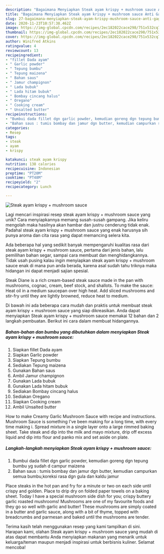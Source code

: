 ```yaml
---
description: "Bagaimana Menyiapkan Steak ayam krispy + mushroom sauce Anti Gagal"
title: "Bagaimana Menyiapkan Steak ayam krispy + mushroom sauce Anti Gagal"
slug: 27-bagaimana-menyiapkan-steak-ayam-krispy-mushroom-sauce-anti-gagal
date: 2020-11-23T10:57:38.462Z
image: https://img-global.cpcdn.com/recipes/2ec182022cace298/751x532cq70/steak-ayam-krispy-mushroom-sauce-foto-resep-utama.jpg
thumbnail: https://img-global.cpcdn.com/recipes/2ec182022cace298/751x532cq70/steak-ayam-krispy-mushroom-sauce-foto-resep-utama.jpg
cover: https://img-global.cpcdn.com/recipes/2ec182022cace298/751x532cq70/steak-ayam-krispy-mushroom-sauce-foto-resep-utama.jpg
author: Winifred Atkins
ratingvalue: 4
reviewcount: 13
recipeingredient:
- "fillet Dada ayam"
- " Garlic powder"
- " Tepung bumbu"
- " Tepung maizena"
- " Bahan saus"
- " Jamur champignon"
- " Lada bubuk"
- " Lada hitam bubuk"
- " Bombay cincang halus"
- " Oregano"
- " Cooking cream"
- " Unsalted butter"
recipeinstructions:
- "Bumbui dada fillet dgn garlic powder, kemudian goreng dgn tepung bumbu yg sudah d campur maizena"
- "Bahan saus : tumis bombay dan jamur dgn butter, kemudian campurkan semua bumbu,koreksi rasa dgn gula dan kaldu jamur"
categories:
- Resep
tags:
- steak
- ayam
- krispy

katakunci: steak ayam krispy 
nutrition: 138 calories
recipecuisine: Indonesian
preptime: "PT20M"
cooktime: "PT48M"
recipeyield: "2"
recipecategory: Lunch

---
```



![Steak ayam krispy + mushroom sauce](https://img-global.cpcdn.com/recipes/2ec182022cace298/751x532cq70/steak-ayam-krispy-mushroom-sauce-foto-resep-utama.jpg)

Lagi mencari inspirasi resep steak ayam krispy + mushroom sauce yang unik? Cara menyiapkannya memang susah-susah gampang. Jika keliru mengolah maka hasilnya akan hambar dan justru cenderung tidak enak. Padahal steak ayam krispy + mushroom sauce yang enak harusnya sih punya aroma dan cita rasa yang dapat memancing selera kita.

Ada beberapa hal yang sedikit banyak mempengaruhi kualitas rasa dari steak ayam krispy + mushroom sauce, pertama dari jenis bahan, lalu pemilihan bahan segar, sampai cara membuat dan menghidangkannya. Tidak usah pusing kalau ingin menyiapkan steak ayam krispy + mushroom sauce enak di mana pun anda berada, karena asal sudah tahu triknya maka hidangan ini dapat menjadi sajian spesial.

Steak Diane is a rich cream-based steak sauce made in the pan with mushrooms, cognac, cream, beef stock, and shallots. To make the sauce: Heat oil in a medium saucepan over high heat. Add sliced mushrooms and stir-fry until they are lightly browned, reduce heat to medium.


Di bawah ini ada beberapa cara mudah dan praktis untuk membuat steak ayam krispy + mushroom sauce yang siap dikreasikan. Anda dapat menyiapkan Steak ayam krispy + mushroom sauce memakai 12 bahan dan 2 langkah pembuatan. Berikut ini cara dalam membuat hidangannya.

<!--inarticleads1-->

##### Bahan-bahan dan bumbu yang dibutuhkan dalam menyiapkan Steak ayam krispy + mushroom sauce:

1. Siapkan fillet Dada ayam
1. Siapkan  Garlic powder
1. Siapkan  Tepung bumbu
1. Sediakan  Tepung maizena
1. Gunakan  Bahan saus
1. Ambil  Jamur champignon
1. Gunakan  Lada bubuk
1. Gunakan  Lada hitam bubuk
1. Sediakan  Bombay cincang halus
1. Sediakan  Oregano
1. Siapkan  Cooking cream
1. Ambil  Unsalted butter


How to make Creamy Garlic Mushroom Sauce with recipe and instructions. Mushroom Sauce is something I&#39;ve been making for a long time, with every time making i. Spread mixture in a single layer onto a large rimmed baking sheet. Take steak and dip into the milk and mayo mixture, drip off excess liquid and dip into flour and panko mix and set aside on plate. 

<!--inarticleads2-->

##### Langkah-langkah menyiapkan Steak ayam krispy + mushroom sauce:

1. Bumbui dada fillet dgn garlic powder, kemudian goreng dgn tepung bumbu yg sudah d campur maizena
1. Bahan saus : tumis bombay dan jamur dgn butter, kemudian campurkan semua bumbu,koreksi rasa dgn gula dan kaldu jamur


Place steaks in the hot pan and fry for a minute or two on each side until crispy and golden. Place to drip dry on folded paper towels on a baking sheet. Today I have a special mushroom side dish for you; crispy buttery garlic roasted mushrooms! Mushrooms are one of my favourite foods and they go so well with garlic and butter! These mushrooms are simply coated in a butter and garlic sauce, along with a bit of thyme, topped with breadcrumbs and parmesan and baked until the mushrooms are tender. 

Terima kasih telah menggunakan resep yang kami tampilkan di sini. Harapan kami, olahan Steak ayam krispy + mushroom sauce yang mudah di atas dapat membantu Anda menyiapkan makanan yang menarik untuk keluarga/teman maupun menjadi inspirasi untuk berbisnis kuliner. Selamat mencoba!
